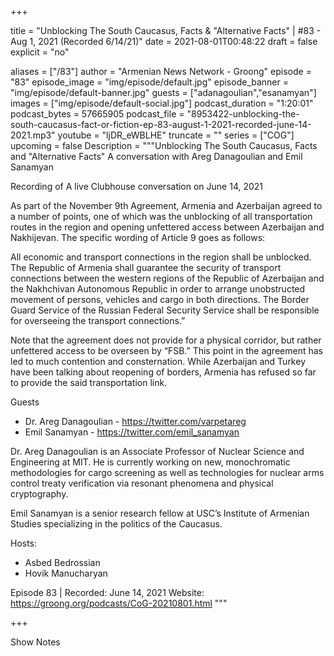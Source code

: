 
+++

title = "Unblocking The South Caucasus, Facts & \"Alternative Facts\" | #83 - Aug 1, 2021 (Recorded 6/14/21)"
date = 2021-08-01T00:48:22
draft = false
explicit = "no"

aliases = ["/83"]
author = "Armenian News Network - Groong"
episode = "83"
episode_image = "img/episode/default.jpg"
episode_banner = "img/episode/default-banner.jpg"
guests = ["adanagoulian","esanamyan"]
images = ["img/episode/default-social.jpg"]
podcast_duration = "1:20:01"
podcast_bytes = 57665905
podcast_file = "8953422-unblocking-the-south-caucasus-fact-or-fiction-ep-83-august-1-2021-recorded-june-14-2021.mp3"
youtube = "ljDR_eWBLHE"
truncate = ""
series = ["COG"]
upcoming = false
Description = """Unblocking The South Caucasus, Facts and "Alternative Facts"
A conversation with Areg Danagoulian and Emil Sanamyan

Recording of A live Clubhouse conversation on June 14, 2021

As part of the November 9th Agreement, Armenia and Azerbaijan agreed to a number of points, one of which was the unblocking of all transportation routes in the region and opening unfettered access between Azerbaijan and Nakhijevan. The specific wording of Article 9 goes as follows:

All economic and transport connections in the region shall be unblocked. The Republic of Armenia shall guarantee the security of transport connections between the western regions of the Republic of Azerbaijan and the Nakhchivan Autonomous Republic in order to arrange unobstructed movement of persons, vehicles and cargo in both directions. The Border Guard Service of the Russian Federal Security Service shall be responsible for overseeing the transport connections.”

Note that the agreement does not provide for a physical corridor, but rather unfettered access to be overseen by “FSB.”  This point in the agreement has led to much contention and consternation. While Azerbaijan and Turkey have been talking about reopening of borders, Armenia has refused so far to provide the said transportation link.


Guests
- Dr. Areg Danagoulian - https://twitter.com/varpetareg
- Emil Sanamyan - https://twitter.com/emil_sanamyan

Dr. Areg Danagoulian is an Associate Professor of Nuclear Science and Engineering at MIT. He is currently working on new, monochromatic methodologies for cargo screening as well as technologies for nuclear arms control treaty verification via resonant phenomena and physical cryptography.

Emil Sanamyan is a senior research fellow at USC’s Institute of Armenian Studies specializing in the politics of the Caucasus.

Hosts:
- Asbed Bedrossian
- Hovik Manucharyan

Episode 83 | Recorded: June 14, 2021
Website: https://groong.org/podcasts/CoG-20210801.html
"""

+++

Show Notes

